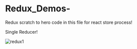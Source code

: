 # Redux_Demos-
Redux scratch to hero code in this file for react store process!

Single Reducer!

![redux1](https://github.com/chandanhm1999/Redux_Demos-/assets/109410990/f96201a7-3c2c-4887-9e29-ed0b33d44777)
